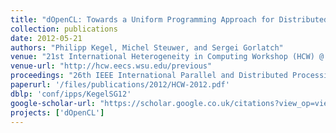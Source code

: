 ```yaml
---
title: "dOpenCL: Towards a Uniform Programming Approach for Distributed Heterogeneous Multi-/Many-Core Systems"
collection: publications
date: 2012-05-21
authors: "Philipp Kegel, Michel Steuwer, and Sergei Gorlatch"
venue: "21st International Heterogeneity in Computing Workshop (HCW) @ IPDPS"
venue-url: "http://hcw.eecs.wsu.edu/previous"
proceedings: "26th IEEE International Parallel and Distributed Processing Symposium Workshops & PhD Forum, IPDPS 2012, Shanghai, China, May 21-25, 2012"
paperurl: '/files/publications/2012/HCW-2012.pdf'
dblp: 'conf/ipps/KegelSG12'
google-scholar-url: "https://scholar.google.co.uk/citations?view_op=view_citation&hl=en&user=XdXJRZEAAAAJ&citation_for_view=XdXJRZEAAAAJ:u-x6o8ySG0sC"
projects: ['dOpenCL']
---
```


